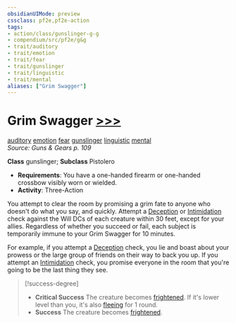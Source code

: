 ```yaml
---
obsidianUIMode: preview
cssclass: pf2e,pf2e-action
tags:
- action/class/gunslinger-g-g
- compendium/src/pf2e/g&g
- trait/auditory
- trait/emotion
- trait/fear
- trait/gunslinger
- trait/linguistic
- trait/mental
aliases: ["Grim Swagger"]
---
```

# Grim Swagger [>>>](../core-rulebook/chapter-9-playing-the-game.md#Actions "Three-Action")
[auditory](../traits/auditory.md)  [emotion](../traits/emotion.md)  [fear](../traits/fear.md)  [gunslinger](../traits/gunslinger-g-g.md)  [linguistic](../traits/linguistic.md)  [mental](../traits/mental.md)  
*Source: Guns & Gears p. 109*  

**Class** gunslinger; **Subclass** Pistolero
- **Requirements**: You have a one-handed firearm or one-handed crossbow visibly worn or wielded.
- **Activity**: Three-Action

You attempt to clear the room by promising a grim fate to anyone who doesn't do what you say, and quickly. Attempt a [Deception](../../Compendium/skills.md#Deception) or [Intimidation](../../Compendium/skills.md#Intimidation) check against the Will DCs of each creature within 30 feet, except for your allies. Regardless of whether you succeed or fail, each subject is temporarily immune to your Grim Swagger for 10 minutes.

For example, if you attempt a [Deception](../../Compendium/skills.md#Deception) check, you lie and boast about your prowess or the large group of friends on their way to back you up. If you attempt an [Intimidation](../../Compendium/skills.md#Intimidation) check, you promise everyone in the room that you're going to be the last thing they see.

> [!success-degree] 
> - **Critical Success** The creature becomes [frightened](../conditions.md#Frightened). If it's lower level than you, it's also [fleeing](../conditions.md#Fleeing) for 1 round.
> - **Success** The creature becomes [frightened](../conditions.md#Frightened).